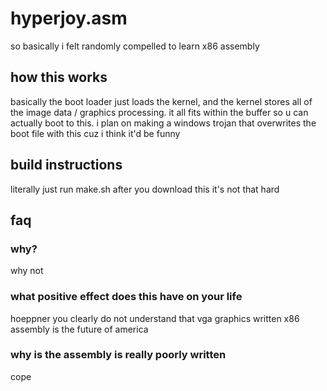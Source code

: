 # hyperjoy.asm
so basically i felt randomly compelled to learn x86 assembly

## how this works
basically the boot loader just loads the kernel, and the kernel stores all of the image data / graphics processing. it all fits within the buffer so u can actually boot to this. i plan on making a windows trojan that overwrites the boot file with this cuz i think it'd be funny 

## build instructions
literally just run make.sh after you download this it's not that hard

## faq
### why?
why not
### what positive effect does this have on your life
hoeppner you clearly do not understand that vga graphics written x86 assembly is the future of america
### why is the assembly is really poorly written
cope
